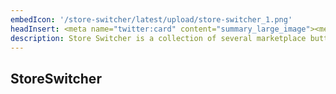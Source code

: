 ```yaml
---
embedIcon: '/store-switcher/latest/upload/store-switcher_1.png'
headInsert: <meta name="twitter:card" content="summary_large_image"><meta http-equiv="Refresh" content="0; url='../'" />
description: Store Switcher is a collection of several marketplace button advertisements, with the ability to switch between all of them, or use no advertisement at all. This pack also has a fix for legacy bedrock versions, allowing you to use this pack on any version which has subpack support.
---
```

## StoreSwitcher

